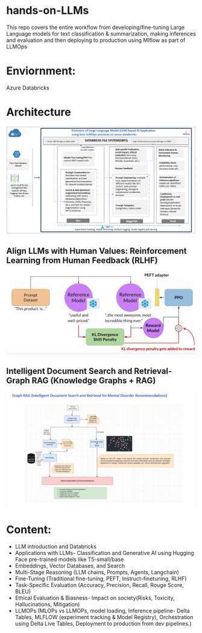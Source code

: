 # hands-on-LLMs
This repo covers the entire workflow from developing/fine-tuning Large Language models for text classification & summarization, making inferences and evaluation and then deploying to production using Mlflow as part of LLMOps


# Enviornment:
Azure Databricks



# Architecture
![LLMOps](LLMOPs_Architecture.png)


## Align LLMs with Human Values: Reinforcement Learning from Human Feedback (RLHF)
![RLHF](RLHF.png)

## Intelligent Document Search and Retrieval- Graph RAG (Knowledge Graphs + RAG)
![GRAPH_RAG](graph_rag.png)


# Content:
* LLM introduction and Databricks
* Applications with LLMs- Classification and Generative AI using Hugging Face pre-trained models like T5-small/base
* Embeddings, Vector Databases, and Search
* Multi-Stage Reasoning (LLM chains, Prompts, Agents, Langchain)
* Fine-Tuning (Traditional fine-tuning, PEFT, Instruct-finetuning, RLHF)
* Task-Specific Evaluation (Accuracy, Precision, Recall, Rouge Score, BLEU)
* Ethical Evaluation & Biasness- Impact on society(Risks, Toxicity, Hallucinations, Mitigation)
* LLMOPs (MLOPs vs LLMOPs, model loading, Inference pipeline- Delta Tables, MLFLOW (experiment tracking & Model Registry), Orchestration using Delta Live Tables, Deployment to production from dev pipelines.)



